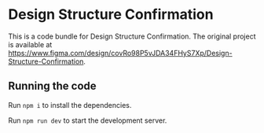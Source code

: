
  # Design Structure Confirmation

  This is a code bundle for Design Structure Confirmation. The original project is available at https://www.figma.com/design/covRo98P5vJDA34FHyS7Xp/Design-Structure-Confirmation.

  ## Running the code

  Run `npm i` to install the dependencies.

  Run `npm run dev` to start the development server.
  